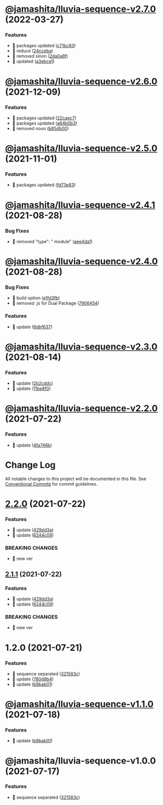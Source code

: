 # [@jamashita/lluvia-sequence-v2.7.0](https://github.com/jamashita/lluvia/compare/@jamashita/lluvia-sequence-v2.6.0...@jamashita/lluvia-sequence-v2.7.0) (2022-03-27)


### Features

* 🎸 packages updated ([c71bc83](https://github.com/jamashita/lluvia/commit/c71bc839bccaed7188a151c5da8b9d30c4a8b551))
* 🎸 reduce ([24cceba](https://github.com/jamashita/lluvia/commit/24ccebabfb4d4d4274107eec4c9049e7d8ae1208))
* 🎸 removed sinon ([2da0a8f](https://github.com/jamashita/lluvia/commit/2da0a8f1f46f01491dbca9404f5175cee2fed854))
* 🎸 updated ([a3ebce1](https://github.com/jamashita/lluvia/commit/a3ebce13011f7e180d106e8752c379c987c7fc9c))

# [@jamashita/lluvia-sequence-v2.6.0](https://github.com/jamashita/lluvia/compare/@jamashita/lluvia-sequence-v2.5.0...@jamashita/lluvia-sequence-v2.6.0) (2021-12-09)

### Features

* 🎸 packages updated ([22caec7](https://github.com/jamashita/lluvia/commit/22caec76fa5bb505168f3e6c97aec983ec24485e))
* 🎸 packages updated ([a64b0b3](https://github.com/jamashita/lluvia/commit/a64b0b38ac8c076a228ac08abf39429e854e2f1d))
* 🎸 removed noun ([b85db00](https://github.com/jamashita/lluvia/commit/b85db004f7b506ceea6d632538cc1672ce398f13))

# [@jamashita/lluvia-sequence-v2.5.0](https://github.com/jamashita/lluvia/compare/@jamashita/lluvia-sequence-v2.4.1...@jamashita/lluvia-sequence-v2.5.0) (2021-11-01)

### Features

* 🎸 packages updated ([fd73e83](https://github.com/jamashita/lluvia/commit/fd73e83cc81bc581b8832bf2536e0055b62dd6c6))

# [@jamashita/lluvia-sequence-v2.4.1](https://github.com/jamashita/lluvia/compare/@jamashita/lluvia-sequence-v2.4.0...@jamashita/lluvia-sequence-v2.4.1) (2021-08-28)

### Bug Fixes

* 🐛 removed "type": "
  module" ([aee4da1](https://github.com/jamashita/lluvia/commit/aee4da1338c025e5cadf5d20ad77fecd9d4b1c2d))

# [@jamashita/lluvia-sequence-v2.4.0](https://github.com/jamashita/lluvia/compare/@jamashita/lluvia-sequence-v2.3.0...@jamashita/lluvia-sequence-v2.4.0) (2021-08-28)

### Bug Fixes

* 🐛 build option ([e1fd3fb](https://github.com/jamashita/lluvia/commit/e1fd3fb9dd70356900f6575bde4353e10374d183))
* 🐛 removed .js for Dual
  Package ([7906454](https://github.com/jamashita/lluvia/commit/7906454c6492fec33a0298ace56c22269fa5c30c))

### Features

* 🎸 update ([6dbf637](https://github.com/jamashita/lluvia/commit/6dbf637058a92048b2612d79db6722b0bd833d4a))

# [@jamashita/lluvia-sequence-v2.3.0](https://github.com/jamashita/lluvia/compare/@jamashita/lluvia-sequence-v2.2.0...@jamashita/lluvia-sequence-v2.3.0) (2021-08-14)

### Features

* 🎸 update ([2b2cddc](https://github.com/jamashita/lluvia/commit/2b2cddc970d387683bb03457b0ed4e1b66109a74))
* 🎸 update ([11be8f0](https://github.com/jamashita/lluvia/commit/11be8f07541ac6d25fef570a6ebac4df104cc712))

# [@jamashita/lluvia-sequence-v2.2.0](https://github.com/jamashita/lluvia/compare/@jamashita/lluvia-sequence-v2.1.0...@jamashita/lluvia-sequence-v2.2.0) (2021-07-22)

### Features

* 🎸 update ([4fa746b](https://github.com/jamashita/lluvia/commit/4fa746b62a84f19cd3f0f066c00b460752a1a55c))

# Change Log

All notable changes to this project will be documented in this file.
See [Conventional Commits](https://conventionalcommits.org) for commit guidelines.

# [2.2.0](https://github.com/jamashita/lluvia.git/packages/sequence/compare/@jamashita/lluvia-sequence@1.2.0...@jamashita/lluvia-sequence@2.2.0) (2021-07-22)

### Features

* 🎸
  update ([429dd3a](https://github.com/jamashita/lluvia.git/packages/sequence/commit/429dd3a4bc054deebaedf1dfb2a31f0510478731))
* 🎸
  update ([6244c09](https://github.com/jamashita/lluvia.git/packages/sequence/commit/6244c095b2de0af6df96da944b86dc6f3bc38285))

### BREAKING CHANGES

* 🧨 new ver

## [2.1.1](https://github.com/jamashita/lluvia.git/packages/sequence/compare/@jamashita/lluvia-sequence@1.2.0...@jamashita/lluvia-sequence@2.1.1) (2021-07-22)

### Features

* 🎸
  update ([429dd3a](https://github.com/jamashita/lluvia.git/packages/sequence/commit/429dd3a4bc054deebaedf1dfb2a31f0510478731))
* 🎸
  update ([6244c09](https://github.com/jamashita/lluvia.git/packages/sequence/commit/6244c095b2de0af6df96da944b86dc6f3bc38285))

### BREAKING CHANGES

* 🧨 new ver

# 1.2.0 (2021-07-21)

### Features

* 🎸 sequence
  separated ([321583c](https://github.com/jamashita/lluvia.git/packages/sequence/commit/321583c208abad1defd2dae46af91531c7f143ef))
* 🎸
  update ([780d8b4](https://github.com/jamashita/lluvia.git/packages/sequence/commit/780d8b4b19124ac1758b23105cddb13f500b5493))
* 🎸
  update ([b8bab01](https://github.com/jamashita/lluvia.git/packages/sequence/commit/b8bab01d1cbe57a0e8ddbd8efdb4657b1dbc96fd))

# [@jamashita/lluvia-sequence-v1.1.0](https://github.com/jamashita/lluvia/compare/@jamashita/lluvia-sequence-v1.0.0...@jamashita/lluvia-sequence-v1.1.0) (2021-07-18)

### Features

* 🎸 update ([b8bab01](https://github.com/jamashita/lluvia/commit/b8bab01d1cbe57a0e8ddbd8efdb4657b1dbc96fd))

# @jamashita/lluvia-sequence-v1.0.0 (2021-07-17)

### Features

* 🎸 sequence separated ([321583c](https://github.com/jamashita/lluvia/commit/321583c208abad1defd2dae46af91531c7f143ef))
